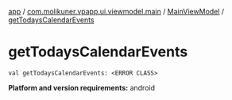 [app](../../index.md) / [com.molikuner.vpapp.ui.viewmodel.main](../index.md) / [MainViewModel](index.md) / [getTodaysCalendarEvents](./get-todays-calendar-events.md)

# getTodaysCalendarEvents

`val getTodaysCalendarEvents: <ERROR CLASS>`

**Platform and version requirements:** android

